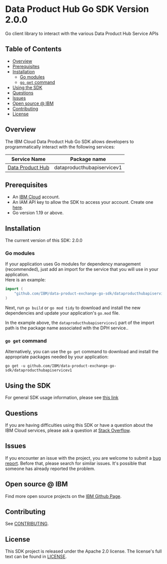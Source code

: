# Data Product Hub Go SDK Version 2.0.0
Go client library to interact with the various Data Product Hub Service APIs

## Table of Contents
<!--
  The TOC below is generated using the `markdown-toc` node package.

      https://github.com/jonschlinkert/markdown-toc

  You should regenerate the TOC after making changes to this file.

      npx markdown-toc -i README.md
  -->

<!-- toc -->

- [Overview](#overview)
- [Prerequisites](#prerequisites)
- [Installation](#installation)
  * [Go modules](#go-modules)
  * [`go get` command](#go-get-command)
- [Using the SDK](#using-the-sdk)
- [Questions](#questions)
- [Issues](#issues)
- [Open source @ IBM](#open-source--ibm)
- [Contributing](#contributing)
- [License](#license)

<!-- tocstop --> 

## Overview

The IBM Cloud Data Product Hub Go SDK allows developers to programmatically interact with the following services:

Service Name | Package name 
--- | --- 
[Data Product Hub](https://cloud.ibm.com/apidocs/dataproducts) | dataproducthubapiservicev1


## Prerequisites

[ibm-cloud-onboarding]: https://cloud.ibm.com/registration

* An [IBM Cloud][ibm-cloud-onboarding] account.
* An IAM API key to allow the SDK to access your account. Create one [here](https://cloud.ibm.com/iam/apikeys).
* Go version 1.19 or above.

## Installation
The current version of this SDK: 2.0.0

### Go modules  
If your application uses Go modules for dependency management (recommended), just add an import for the service 
that you will use in your application.  
Here is an example:

```go
import (
	"github.com/IBM/data-product-exchange-go-sdk/dataproducthubapiservicev1"
)
```
Next, run `go build` or `go mod tidy` to download and install the new dependencies and update your application's
`go.mod` file.  

In the example above, the `dataproducthubapiservicev1` part of the import path is the package name
associated with the DPH service..

### `go get` command  
Alternatively, you can use the `go get` command to download and install the appropriate packages needed by your application:
```
go get -u github.com/IBM/data-product-exchange-go-sdk/dataproducthubapiservicev1
```

## Using the SDK
For general SDK usage information, please see [this link](https://github.com/IBM/ibm-cloud-sdk-common/blob/main/README.md)

## Questions

If you are having difficulties using this SDK or have a question about the IBM Cloud services,
please ask a question at 
[Stack Overflow](http://stackoverflow.com/questions/ask?tags=ibm-cloud).

## Issues
If you encounter an issue with the project, you are welcome to submit a
[bug report](https://github.com/IBM/data-product-exchange-go-sdk/issues).
Before that, please search for similar issues. It's possible that someone has already reported the problem.

## Open source @ IBM
Find more open source projects on the [IBM Github Page](http://ibm.github.io/).

## Contributing
See [CONTRIBUTING](CONTRIBUTING.md).

## License

This SDK project is released under the Apache 2.0 license.
The license's full text can be found in [LICENSE](LICENSE).
